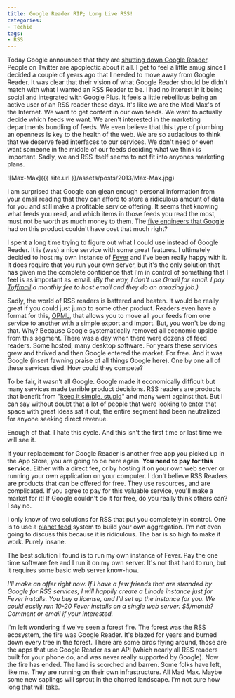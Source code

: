 ```yaml
---
title: Google Reader RIP; Long Live RSS!
categories:
- Techie
tags:
- RSS
---
```


Today Google announced that they are [shutting down Google Reader](http://googlereader.blogspot.com/2013/03/powering-down-google-reader.html). People on Twitter are apoplectic about it all. I get to feel a little smug since I decided a couple of years ago that I needed to move away from Google Reader. It was clear that their vision of what Google Reader should be didn't match with what I wanted an RSS Reader to be. I had no interest in it being social and integrated with Google Plus.
It feels a little rebellious being an active user of an RSS reader these days. It's like we are the Mad Max's of the Internet. We want to get content in our own feeds. We want to actually decide which feeds we want. We aren't interested in the marketing departments bundling of feeds. We even believe that this type of plumbing an openness is key to the health of the web. We are so audacious to think that we deserve feed interfaces to our services. We don't need or even want someone in the middle of our feeds deciding what we think is important. Sadly, we and RSS itself seems to not fit into anyones marketing plans.

![Max-Max]({{ site.url }}/assets/posts/2013/Max-Max.jpg)

I am surprised that Google can glean enough personal information from your email reading that they can afford to store a ridiculous amount of data for you and still make a profitable service offering. It seems that knowing what feeds you read, and which items in those feeds you read the most, must not be worth as much money to them. The [five engineers that Google](https://twitter.com/Pinboard/status/311986894764380162) had on this product couldn't have cost that much right?

I spent a long time trying to figure out what I could use instead of Google Reader. It is (was) a nice service with some great features. I ultimately decided to host my own instance of [Fever](http://feedafever.com) and I've been really happy with it. It does require that you run your own server, but it's the only solution that has given me the complete confidence that I'm in control of something that I feel is as important as  email. _(By the way, I don't use Gmail for email. I pay [Tuffmail](http://www.tuffmail.com) a monthly fee to host email and they do an amazing job.)_

Sadly, the world of RSS readers is battered and beaten. It would be really great if you could just jump to some other product. Readers even have a format for this, [OPML](http://en.wikipedia.org/wiki/OPML), that allows you to move all your feeds from one service to another with a simple export and import. But, you won't be doing that. Why? Because Google systematically removed all economic upside from this segment. There was a day when there were dozens of feed readers. Some hosted, many desktop software. For years these services grew and thrived and then Google entered the market. For free. And it was Google (insert fawning praise of all things Google here). One by one all of these services died. How could they compete?

To be fair, it wasn't all Google. Google made it economically difficult but many services made terrible product decisions. RSS readers are products that benefit from "[keep it simple, stupid](http://en.wikipedia.org/wiki/KISS_principle)" and many went against that. But I can say without doubt that a lot of people that were looking to enter that space with great ideas sat it out, the entire segment had been neutralized for anyone seeking direct revenue.

Enough of that. I hate this cycle. And this isn't the first time or last time we will see it.

If your replacement for Google Reader is another free app you picked up in the App Store, you are going to be here again. **You need to pay for this service.** Either with a direct fee, or by hosting it on your own web server or running your own application on your computer. I don't believe RSS Readers are products that can be offered for free. They use resources, and are complicated. If you agree to pay for this valuable service, you'll make a market for it! If Google couldn't do it for free, do you really think others can? I say no.

I only know of two solutions for RSS that put you completely in control. One is to use a [planet feed](http://en.wikipedia.org/wiki/Planet_(software)) system to build your own aggregation. I'm not even going to discuss this because it is ridiculous. The bar is so high to make it work. Purely insane.

The best solution I found is to run my own instance of Fever. Pay the one time software fee and I run it on my own server. It's not that hard to run, but it requires some basic web server know-how.

_I'll make an offer right now. If I have a few friends that are stranded by Google for RSS services, I will happily create a Linode instance just for Fever installs. You buy a license, and I'll set up the instance for you. We could easily run 10-20 Fever installs on a single web server. $5/month? Comment or email if your interested._

I'm left wondering if we've seen a forest fire. The forest was the RSS ecosystem, the fire was Google Reader. It's blazed for years and burned down every tree in the forest. There are some birds flying around, those are the apps that use Google Reader as an API (which nearly all RSS readers built for your phone do, and was never really supported by Google). Now the fire has ended. The land is scorched and barren. Some folks have left, like me. They are running on their own infrastructure. All Mad Max. Maybe some new saplings will sprout in the charred landscape. I'm not sure how long that will take.
